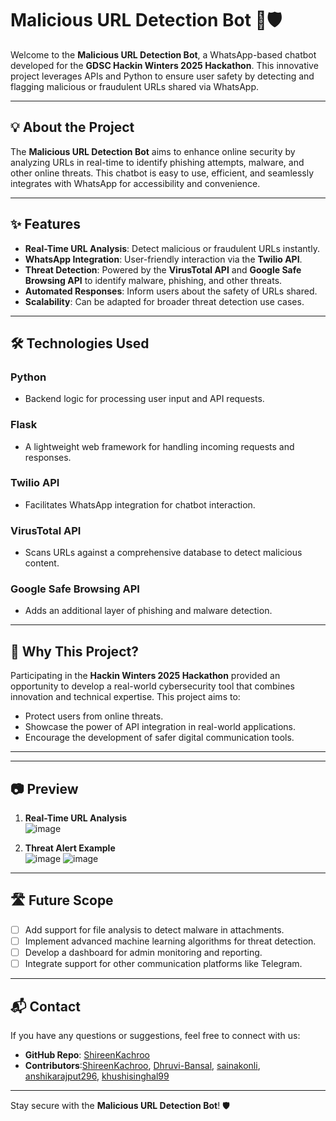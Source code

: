# Malicious URL Detection Bot 🤖🛡️  

Welcome to the **Malicious URL Detection Bot**, a WhatsApp-based chatbot developed for the **GDSC Hackin Winters 2025 Hackathon**. This innovative project leverages APIs and Python to ensure user safety by detecting and flagging malicious or fraudulent URLs shared via WhatsApp.  

---

## 💡 **About the Project**  

The **Malicious URL Detection Bot** aims to enhance online security by analyzing URLs in real-time to identify phishing attempts, malware, and other online threats. This chatbot is easy to use, efficient, and seamlessly integrates with WhatsApp for accessibility and convenience.  

---

## ✨ **Features**  

- **Real-Time URL Analysis**: Detect malicious or fraudulent URLs instantly.  
- **WhatsApp Integration**: User-friendly interaction via the **Twilio API**.  
- **Threat Detection**: Powered by the **VirusTotal API** and **Google Safe Browsing API** to identify malware, phishing, and other threats.  
- **Automated Responses**: Inform users about the safety of URLs shared.  
- **Scalability**: Can be adapted for broader threat detection use cases.  

---

## 🛠️ **Technologies Used**  

### **Python**  
- Backend logic for processing user input and API requests.  

### **Flask**  
- A lightweight web framework for handling incoming requests and responses.  

### **Twilio API**  
- Facilitates WhatsApp integration for chatbot interaction.  

### **VirusTotal API**  
- Scans URLs against a comprehensive database to detect malicious content.  

### **Google Safe Browsing API**  
- Adds an additional layer of phishing and malware detection.  

---

## 🌟 **Why This Project?**  

Participating in the **Hackin Winters 2025 Hackathon** provided an opportunity to develop a real-world cybersecurity tool that combines innovation and technical expertise. This project aims to:  
- Protect users from online threats.  
- Showcase the power of API integration in real-world applications.  
- Encourage the development of safer digital communication tools.  

---


---

## 📷 **Preview**  

1. **Real-Time URL Analysis**  
   ![image](https://github.com/user-attachments/assets/6ad57abb-475e-490f-a0f8-c3fea55b84b4)
 

2. **Threat Alert Example**  
   ![image](https://github.com/user-attachments/assets/cc7bf744-ca6d-4530-91c9-0b81b84bea35)
   ![image](https://github.com/user-attachments/assets/8ece8eb9-1304-4121-833a-2115341e048f)

 

---

## 🛣️ **Future Scope**  

- [ ] Add support for file analysis to detect malware in attachments.  
- [ ] Implement advanced machine learning algorithms for threat detection.  
- [ ] Develop a dashboard for admin monitoring and reporting.  
- [ ] Integrate support for other communication platforms like Telegram.  

---

## 📬 **Contact**  

If you have any questions or suggestions, feel free to connect with us:  
- **GitHub Repo**: [ShireenKachroo](https://github.com/ShireenKachroo)  
- **Contributors**:[ShireenKachroo](https://github.com/ShireenKachroo), [Dhruvi-Bansal](https://github.com/Dhruvi-Bansal), [sainakonli](https://github.com/sainakohli), [anshikarajput296](https://github.com/anshikarajut296), [khushisinghal99](https://github.com/khushisinghal99)

---

Stay secure with the **Malicious URL Detection Bot**! 🛡️  


